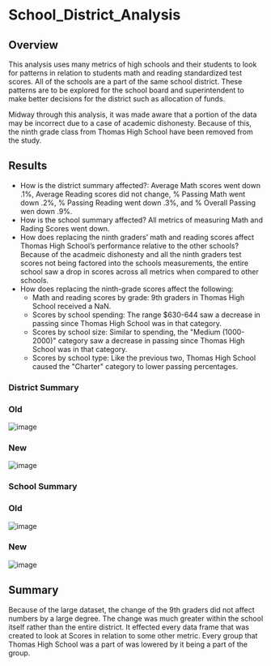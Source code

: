 # School_District_Analysis

## Overview
This analysis uses many metrics of high schools and their students to look for patterns in relation to students math and reading standardized test scores. All of the schools are a part of the same school district. These patterns are to be explored for the school board and superintendent to make better decisions for the district such as allocation of funds.

Midway through this analysis, it was made aware that a portion of the data may be incorrect due to a case of academic dishonesty. Because of this, the ninth grade class from Thomas High School have been removed from the study. 

## Results
* How is the district summary affected?: Average Math scores went down .1%, Average Reading scores did not change, % Passing Math went down .2%, % Passing Reading went down .3%, and % Overall Passing wen down .9%.
* How is the school summary affected? All metrics of measuring Math and Rading Scores went down.
* How does replacing the ninth graders’ math and reading scores affect Thomas High School’s performance relative to the other schools? Because of the acadmeic dishonesty and all the ninth graders test scores not being factored into the schools measurements, the entire school saw a drop in scores across all metrics when compared to other schools.
* How does replacing the ninth-grade scores affect the following:
  * Math and reading scores by grade:  9th graders in Thomas High School received a NaN. 
  * Scores by school spending: The range $630-644 saw a decrease in passing since Thomas High School was in that category.
  * Scores by school size: Similar to spending, the "Medium (1000-2000)" category saw a decrease in passing since Thomas High School was in that category.
  * Scores by school type: Like the previous two, Thomas High School caused the "Charter" category to lower passing percentages.

### District Summary
### Old
![image](https://user-images.githubusercontent.com/85656361/127672978-0101c41a-a1db-45c0-8037-e964dcbb1c6b.png)
### New
![image](https://user-images.githubusercontent.com/85656361/127673047-9af82333-96b7-4869-8978-62e7da059bab.png)
### School Summary
### Old
![image](https://user-images.githubusercontent.com/85656361/127672776-d0d44851-5662-49f0-9ac5-c8262d73498a.png)
### New
![image](https://user-images.githubusercontent.com/85656361/127672164-71f86c07-26d6-4573-8801-ac666a47b10f.png)

## Summary
Because of the large dataset, the change of the 9th graders did not affect numbers by a large degree. The change was much greater within the school itself rather than the entire district. It effected every data frame that was created to look at Scores in relation to some other metric. Every group that Thomas High School was a part of was lowered by it being a part of the group.
